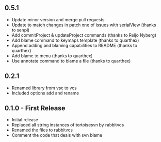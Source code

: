 ## 0.5.1
* Update minor version and merge pull requests
* Update to match changes in patch one of issues with serialView (thanks to senpl)
* Add commitProject & updateProject commands (thanks to Reijo Nyberg)
* Add blame command to keymaps template (thanks to quarthex)
* Append adding and blaming capabilities to README (thanks to quarthex)
* Add blame to menu (thanks to quarthex)
* Use annotate command to blame a file (thanks to quarthex)

## 0.2.1
* Renamed library from vsc to vcs
* Included options add and rename
## 0.1.0 - First Release
* Initial release
* Replaced all string instances of tortoisesvn by rabbitvcs
* Renamed the files to rabbitvcs
* Comment the code that deals with svn blame

